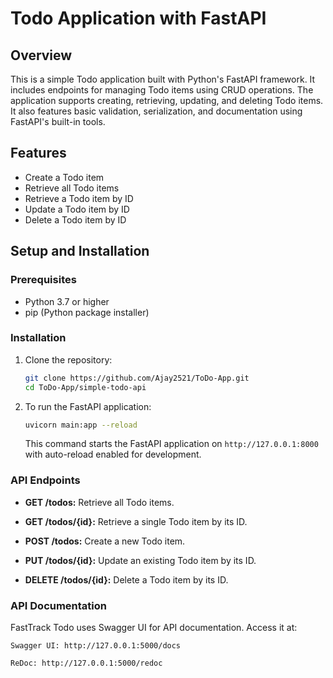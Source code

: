 # Todo Application with FastAPI

## Overview

This is a simple Todo application built with Python's FastAPI framework. It includes endpoints for managing Todo items using CRUD operations. The application supports creating, retrieving, updating, and deleting Todo items. It also features basic validation, serialization, and documentation using FastAPI's built-in tools.

## Features

- Create a Todo item
- Retrieve all Todo items
- Retrieve a Todo item by ID
- Update a Todo item by ID
- Delete a Todo item by ID

## Setup and Installation

### Prerequisites

- Python 3.7 or higher
- pip (Python package installer)

### Installation

1. Clone the repository:

    ```bash
   git clone https://github.com/Ajay2521/ToDo-App.git
   cd ToDo-App/simple-todo-api
    ```

2. To run the FastAPI application:

    ```bash
    uvicorn main:app --reload
    ```

    This command starts the FastAPI application on `http://127.0.0.1:8000` with auto-reload enabled for development.

### API Endpoints

- **GET /todos:** Retrieve all Todo items.

- **GET /todos/{id}:** Retrieve a single Todo item by its ID.

- **POST /todos:** Create a new Todo item.

- **PUT /todos/{id}:** Update an existing Todo item by its ID.

- **DELETE /todos/{id}:** Delete a Todo item by its ID.

### API Documentation

FastTrack Todo uses Swagger UI for API documentation. Access it at:

```
Swagger UI: http://127.0.0.1:5000/docs

ReDoc: http://127.0.0.1:5000/redoc
```
